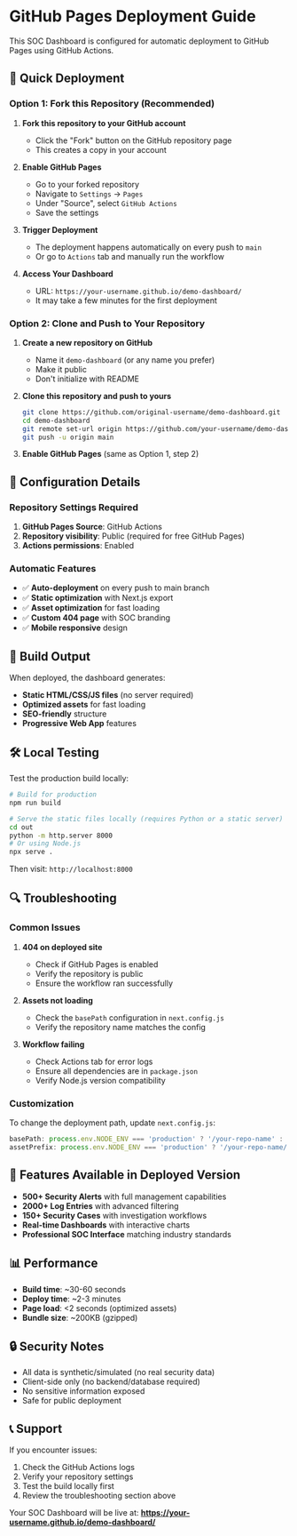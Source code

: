 # GitHub Pages Deployment Guide

This SOC Dashboard is configured for automatic deployment to GitHub Pages using GitHub Actions.

## 🚀 Quick Deployment

### Option 1: Fork this Repository (Recommended)

1. **Fork this repository to your GitHub account**
   - Click the "Fork" button on the GitHub repository page
   - This creates a copy in your account

2. **Enable GitHub Pages**
   - Go to your forked repository
   - Navigate to `Settings` → `Pages`
   - Under "Source", select `GitHub Actions`
   - Save the settings

3. **Trigger Deployment**
   - The deployment happens automatically on every push to `main`
   - Or go to `Actions` tab and manually run the workflow

4. **Access Your Dashboard**
   - URL: `https://your-username.github.io/demo-dashboard/`
   - It may take a few minutes for the first deployment

### Option 2: Clone and Push to Your Repository

1. **Create a new repository on GitHub**
   - Name it `demo-dashboard` (or any name you prefer)
   - Make it public
   - Don't initialize with README

2. **Clone this repository and push to yours**
   ```bash
   git clone https://github.com/original-username/demo-dashboard.git
   cd demo-dashboard
   git remote set-url origin https://github.com/your-username/demo-dashboard.git
   git push -u origin main
   ```

3. **Enable GitHub Pages** (same as Option 1, step 2)

## 🔧 Configuration Details

### Repository Settings Required

1. **GitHub Pages Source**: GitHub Actions
2. **Repository visibility**: Public (required for free GitHub Pages)
3. **Actions permissions**: Enabled

### Automatic Features

- ✅ **Auto-deployment** on every push to main branch
- ✅ **Static optimization** with Next.js export
- ✅ **Asset optimization** for fast loading
- ✅ **Custom 404 page** with SOC branding
- ✅ **Mobile responsive** design

## 📁 Build Output

When deployed, the dashboard generates:
- **Static HTML/CSS/JS files** (no server required)
- **Optimized assets** for fast loading
- **SEO-friendly** structure
- **Progressive Web App** features

## 🛠️ Local Testing

Test the production build locally:

```bash
# Build for production
npm run build

# Serve the static files locally (requires Python or a static server)
cd out
python -m http.server 8000
# Or using Node.js
npx serve .
```

Then visit: `http://localhost:8000`

## 🔍 Troubleshooting

### Common Issues

1. **404 on deployed site**
   - Check if GitHub Pages is enabled
   - Verify the repository is public
   - Ensure the workflow ran successfully

2. **Assets not loading**
   - Check the `basePath` configuration in `next.config.js`
   - Verify the repository name matches the config

3. **Workflow failing**
   - Check Actions tab for error logs
   - Ensure all dependencies are in `package.json`
   - Verify Node.js version compatibility

### Customization

To change the deployment path, update `next.config.js`:

```javascript
basePath: process.env.NODE_ENV === 'production' ? '/your-repo-name' : '',
assetPrefix: process.env.NODE_ENV === 'production' ? '/your-repo-name/' : '',
```

## 🌟 Features Available in Deployed Version

- **500+ Security Alerts** with full management capabilities
- **2000+ Log Entries** with advanced filtering
- **150+ Security Cases** with investigation workflows
- **Real-time Dashboards** with interactive charts
- **Professional SOC Interface** matching industry standards

## 📊 Performance

- **Build time**: ~30-60 seconds
- **Deploy time**: ~2-3 minutes
- **Page load**: <2 seconds (optimized assets)
- **Bundle size**: ~200KB (gzipped)

## 🔒 Security Notes

- All data is synthetic/simulated (no real security data)
- Client-side only (no backend/database required)
- No sensitive information exposed
- Safe for public deployment

## 📞 Support

If you encounter issues:
1. Check the GitHub Actions logs
2. Verify your repository settings
3. Test the build locally first
4. Review the troubleshooting section above

Your SOC Dashboard will be live at:
**https://your-username.github.io/demo-dashboard/** 